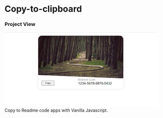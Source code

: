 # Copy-to-clipboard
### Project View
![Screenshot](https://github.com/rakibulhasan15/Copy-to-clipboard/blob/2f1418506a6bfdd026f0f761e02cecd9fdf20b81/project%20screenshot.jpg "Project Screenshot")
Copy to Readme code apps with Vanilla Javascript.
